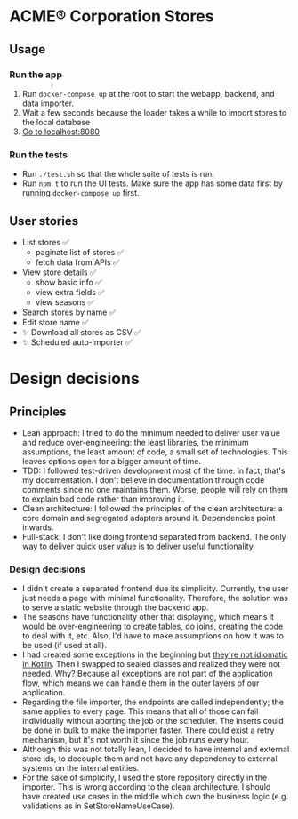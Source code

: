 # ACME® Corporation Stores

## Usage

### Run the app

1. Run `docker-compose up` at the root to start the webapp, backend, and data importer.
2. Wait a few seconds because the loader takes a while to import stores to the local database
3. [Go to localhost:8080](http://localhost:8080)

### Run the tests

- Run `./test.sh` so that the whole suite of tests is run.
- Run `npm t` to run the UI tests. Make sure the app has some data first by running `docker-compose up` first.

## User stories

- List stores ✅
  - paginate list of stores ✅
  - fetch data from APIs ✅
- View store details ✅
  - show basic info ✅
  - view extra fields ✅
  - view seasons ✅
- Search stores by name ✅
- Edit store name ✅
- ✨ Download all stores as CSV ✅
- ✨ Scheduled auto-importer ✅

# Design decisions

## Principles

- Lean approach: I tried to do the minimum needed to deliver user value and reduce over-engineering:
  the least libraries, the minimum assumptions, the least amount of code, a small set of technologies. This leaves
  options open for a bigger amount of time.
- TDD: I followed test-driven development most of the time: in fact, that's my documentation. I don't believe in
  documentation through code comments since no one maintains them. Worse, people will rely on them to explain bad code
  rather than improving it.
- Clean architecture: I followed the principles of the clean architecture: a core domain and segregated adapters around
  it. Dependencies point inwards.
- Full-stack: I don't like doing frontend separated from backend. The only way to deliver quick user value is to deliver
  useful functionality.

### Design decisions

- I didn't create a separated frontend due its simplicity. Currently, the user just needs a page with minimal
  functionality. Therefore, the solution was to serve a static website through the backend app.
- The seasons have functionality other that displaying, which means it would be over-engineering to create tables, do
  joins, creating the code to deal with it, etc. Also, I'd have to make assumptions on how it was to be used (if used at
  all).
- I had created some exceptions in the beginning
  but [they're not idiomatic in Kotlin](https://elizarov.medium.com/kotlin-and-exceptions-8062f589d07). Then I swapped
  to sealed classes and realized they were not needed. Why? Because all exceptions are not part of the application flow,
  which means we can handle them in the outer layers of our application.
- Regarding the file importer, the endpoints are called independently; the same applies to every page. This means that
  all of those can fail individually without aborting the job or the scheduler. The inserts could be done in bulk to
  make the importer faster. There could exist a retry mechanism, but it's not worth it since the job runs every hour.
- Although this was not totally lean, I decided to have internal and external store ids, to decouple them and not have
  any dependency to external systems on the internal entities.
- For the sake of simplicity, I used the store repository directly in the importer. This is wrong according to the clean
  architecture. I should have created use cases in the middle which own the business logic (e.g. validations as in
  SetStoreNameUseCase).